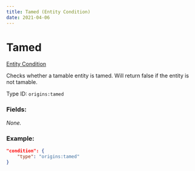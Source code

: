 ```yaml
---
title: Tamed (Entity Condition)
date: 2021-04-06
---
```


# Tamed

[Entity Condition](../entity_conditions.md)

Checks whether a tamable entity is tamed. Will return false if the entity is not tamable.

Type ID: `origins:tamed`

### Fields:

_None._

### Example:
```json
"condition": {
    "type": "origins:tamed"
}
```